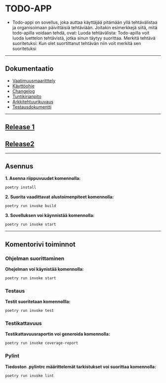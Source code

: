
# TODO-APP
- Todo-appi on sovellus, joka auttaa käyttäjää pitämään yllä tehtävälistaa ja organisoimaan päivittäisiä tehtäviään. Joitakin esimerkkejä siitä, mitä todo-apilla voidaan tehdä, ovat: Luoda tehtävälista: Todo-apilla voit luoda luettelon tehtävistä, jotka sinun täytyy suorittaa. Merkitä tehtävä suoritetuksi: Kun olet suortittanut tehtävän niin voit merkitä  sen suoritetuksi

***
## **Dokumentaatio**
- [Vaatimuusmaaritttely](dokumentaatio/vaatimusmaarittely.md)
- [Käyttöohje](dokumentaatio/Käyttöohje.md)
- [Changelog](dokumentaatio/changelog.md)
- [Tuntikirjanpito](dokumentaatio/tuntikirjanpito.md)
- [Arkkitehtuurikuvaus](dokumentaatio/arkkitehtuuri.md)
- [Testausdokumentti](dokumentaatio/Testausdokumentti.md)

****
## **[Release 1](https://github.com/Yusuboy/ot-harjoitustyo/releases/tag/Viikko5)**
## **[Release2](https://github.com/Yusuboy/ot-harjoitustyo/releases/tag/Viikko6)**
****
## **Asennus**
 **1. Asenna riippuvuudet komennolla:**
```bash
poetry install
```

 **2. Suorita vaadittavat alustoimenpiteet komennolla:**
```bash
poetry run invoke build
``` 

 **3. Sovelluksen voi käynnistää komennolla:**
```bash
poetry run invoke start
```
****

## **Komentorivi toiminnot**

### **Ohjelman suorittaminen**

 **Ohejelman voi käynistää komennolla:**
```bash
poetry run invoke start
```

### **Testaus**

**Testit suoritetaan komennollla:**
```bash
poetry run invoke test
```

### **Testikattavuus**
**Testikattavuusraportin voi generoida komennolla:**
```bash
poetry run invoke coverage-report
```

### **Pylint**
**Tiedoston .pylintrc määrittelemät tarkistukset voi suorittaa komennolla:**
```bash
poetry run invoke lint
```

